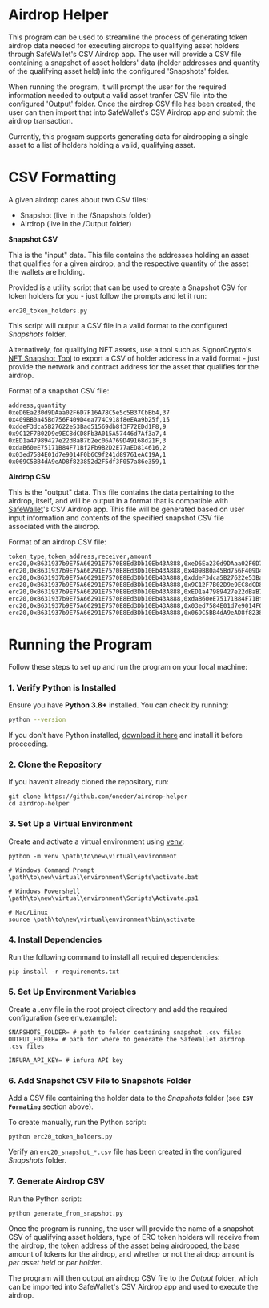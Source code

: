 # Airdrop Helper

This program can be used to streamline the process of generating token airdrop data needed for executing airdrops to qualifying asset holders through SafeWallet's CSV Airdrop app. The user will provide a CSV file containing a snapshot of asset holders' data (holder addresses and quantity of the qualifying asset held) into the configured 'Snapshots' folder.

When running the program, it will prompt the user for the required information needed to output a valid asset tranfer CSV file into the configured 'Output' folder. Once the airdrop CSV file has been created, the user can then import that into SafeWallet's CSV Airdrop app and submit the airdrop transaction.

Currently, this program supports generating data for airdropping a single asset to a list of holders holding a valid, qualifying asset.

# CSV Formatting

A given airdrop cares about two CSV files:

* Snapshot (live in the /Snapshots folder)
* Airdrop (live in the /Output folder)

**Snapshot CSV**

This is the "input" data. This file contains the addresses holding an asset that qualifies for a given airdrop, and the respective quantity of the asset the wallets are holding.

Provided is a utility script that can be used to create a Snapshot CSV for token holders for you - just follow the prompts and let it run:
```
erc20_token_holders.py
```

This script will output a CSV file in a valid format to the configured *Snapshots* folder.

Alternatively, for qualifying NFT assets, use a tool such as SignorCrypto's [NFT Snapshot Tool](https://www.signorcrypto.com/toolkit/snapshot) to export a CSV of holder address in a valid format - just provide the network and contract address for the asset that qualifies for the airdrop.

Format of a snapshot CSV file:
```
address,quantity
0xeD6Ea230d9DAaa02F6D7F16A78C5e5c5B37CbBb4,37
0x409BB0a45Bd756F409D4ea774C918f8eEAa9b25f,15
0xddeF3dca5B27622e53Bad51569db8f3F72EDd1F8,9
0x9C12F7B02D9e9EC8dCD8Fb3A015A57446d7Af3a7,4
0xED1a47989427e22dBaB7b2ec06A769D49168d21F,3
0xdaB60eE75171B84F71Bf2Fb9B2D2E77aED814616,2
0x03ed7584E01d7e9014F0b6C9f241d89761eAC19A,1
0x069C5BB4dA9eAD8f823852d2F5df3F057a86e359,1
```

**Airdrop CSV**

This is the "output" data. This file contains the data pertaining to the airdrop, itself, and will be output in a format that is compatible with [SafeWallet](https://app.safe.global/welcome)'s CSV Airdrop app. This file will be generated based on user input information and contents of the specified snapshot CSV file associated with the airdrop.

Format of an airdrop CSV file:
```
token_type,token_address,receiver,amount
erc20,0xB631937b9E75A66291E7570E8Ed3Db10Eb43A888,0xeD6Ea230d9DAaa02F6D7F16A78C5e5c5B37CbBb4,1000
erc20,0xB631937b9E75A66291E7570E8Ed3Db10Eb43A888,0x409BB0a45Bd756F409D4ea774C918f8eEAa9b25f,1000
erc20,0xB631937b9E75A66291E7570E8Ed3Db10Eb43A888,0xddeF3dca5B27622e53Bad51569db8f3F72EDd1F8,1000
erc20,0xB631937b9E75A66291E7570E8Ed3Db10Eb43A888,0x9C12F7B02D9e9EC8dCD8Fb3A015A57446d7Af3a7,1000
erc20,0xB631937b9E75A66291E7570E8Ed3Db10Eb43A888,0xED1a47989427e22dBaB7b2ec06A769D49168d21F,1000
erc20,0xB631937b9E75A66291E7570E8Ed3Db10Eb43A888,0xdaB60eE75171B84F71Bf2Fb9B2D2E77aED814616,1000
erc20,0xB631937b9E75A66291E7570E8Ed3Db10Eb43A888,0x03ed7584E01d7e9014F0b6C9f241d89761eAC19A,1000
erc20,0xB631937b9E75A66291E7570E8Ed3Db10Eb43A888,0x069C5BB4dA9eAD8f823852d2F5df3F057a86e359,1000
```

# Running the Program

Follow these steps to set up and run the program on your local machine:

### **1. Verify Python is Installed**
Ensure you have **Python 3.8+** installed. You can check by running:

```sh
python --version
```

If you don’t have Python installed, [download it here](https://www.python.org/downloads/) and install it before proceeding.

### **2. Clone the Repository**

If you haven’t already cloned the repository, run:

```
git clone https://github.com/oneder/airdrop-helper
cd airdrop-helper
```

### **3. Set Up a Virtual Environment**

Create and activate a virtual environment using [venv](https://docs.python.org/3/library/venv.html):

```
python -m venv \path\to\new\virtual\environment

# Windows Command Prompt
\path\to\new\virtual\environment\Scripts\activate.bat 

# Windows Powershell
\path\to\new\virtual\environment\Scripts\Activate.ps1

# Mac/Linux
source \path\to\new\virtual\environment\bin\activate
```

### **4. Install Dependencies**

Run the following command to install all required dependencies:

```
pip install -r requirements.txt
```

### **5. Set Up Environment Variables**

Create a .env file in the root project directory and add the required configuration (see env.example):

```
SNAPSHOTS_FOLDER= # path to folder containing snapshot .csv files
OUTPUT_FOLDER= # path for where to generate the SafeWallet airdrop .csv files

INFURA_API_KEY= # infura API key
```

### **6. Add Snapshot CSV File to Snapshots Folder**

Add a CSV file containing the holder data to the *Snapshots* folder (see **`CSV Formating`** section above).

To create manually, run the Python script:
```
python erc20_token_holders.py
```

Verify an `erc20_snapshot_*.csv` file has been created in the configured *Snapshots* folder.

### **7. Generate Airdrop CSV**

Run the Python script:
```
python generate_from_snapshot.py
```

Once the program is running, the user will provide the name of a snapshot CSV of qualifying asset holders, type of ERC token holders will receive from the airdrop, the token address of the asset being airdropped, the base amount of tokens for the airdrop, and whether or not the airdrop amount is *per asset held* or *per holder*.

The program will then output an airdrop CSV file to the *Output* folder, which can be imported into SafeWallet's CSV Airdrop app and used to execute the airdrop.
